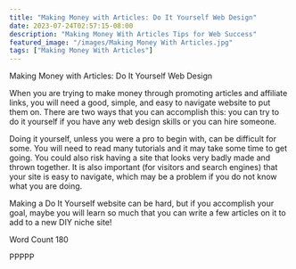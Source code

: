 ```yaml
---
title: "Making Money with Articles: Do It Yourself Web Design"
date: 2023-07-24T02:57:15-08:00
description: "Making Money With Articles Tips for Web Success"
featured_image: "/images/Making Money With Articles.jpg"
tags: ["Making Money With Articles"]
---
```


Making Money with Articles: Do It Yourself Web Design

When you are trying to make money through promoting articles and affiliate links, you will need a good, simple, and easy to navigate website to put them on. There are two ways that you can accomplish this: you can try to do it yourself if you have any web design skills or you can hire someone.

Doing it yourself, unless you were a pro to begin with, can be difficult for some. You will need to read many tutorials and it may take some time to get going. You could also risk having a site that looks very badly made and thrown together. It is also important (for visitors and search engines) that your site is easy to navigate, which may be a problem if you do not know what you are doing.

Making a Do It Yourself website can be hard, but if you accomplish your goal, maybe you will learn so much that you can write a few articles on it to add to a new DIY niche site!

Word Count 180

PPPPP

